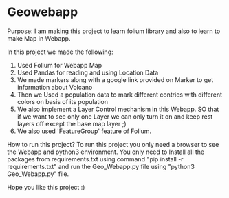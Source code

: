 # Geowebapp
Purpose: I am making this project to learn folium library and also to learn to make Map in Webapp.

In this project we made the following:
1) Used Folium for Webapp Map
2) Used Pandas for reading and using Location Data
3) We made markers along with a google link provided on Marker to get information about Volcano
4) Then we Used a population data to mark different contries with different colors on basis of its population
5) We also implement a Layer Control mechanism in this Webapp. SO that if we want to see only one Layer we can only turn it on and keep rest layers off except the base map layer ;)
6) We also used 'FeatureGroup' feature of Folium.

How to run this project?
To run this project you only need a browser to see the Webapp and python3 environment. You only need to Install all the packages from requirements.txt using command "pip install -r requirements.txt" and run the Geo_Webapp.py file using "python3 Geo_Webapp.py" file.

Hope you like this project :)